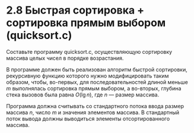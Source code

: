 # 2.8 Быстрая сортировка + сортировка прямым выбором (quicksort.c)
Составьте программу quicksort.c, осуществляющую сортировку массива целых чисел в порядке возрастания.

В программе должен быть реализован алгоритм быстрой сортировки, рекурсивную функцию которого нужно модифицировать таким образом, чтобы, во-первых, для последовательностей длиной меньше $m$ выполнялась сортировка прямым выбором, а во-вторых, глубина стека вызовов была равна $O\left(\lg n\right)$, где $n$ — размер массива.

Программа должна считывать со стандартного потока ввода размер массива $n$, число $m$ и значения элементов массива. В стандартный поток вывода должны выводиться элементы отсортированного массива.
